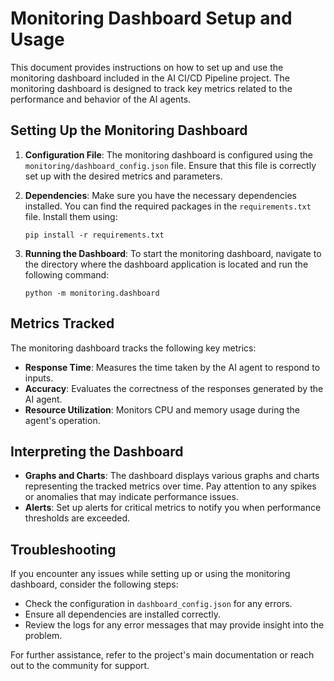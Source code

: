 # Monitoring Dashboard Setup and Usage

This document provides instructions on how to set up and use the monitoring dashboard included in the AI CI/CD Pipeline project. The monitoring dashboard is designed to track key metrics related to the performance and behavior of the AI agents.

## Setting Up the Monitoring Dashboard

1. **Configuration File**: The monitoring dashboard is configured using the `monitoring/dashboard_config.json` file. Ensure that this file is correctly set up with the desired metrics and parameters.

2. **Dependencies**: Make sure you have the necessary dependencies installed. You can find the required packages in the `requirements.txt` file. Install them using:
   ```
   pip install -r requirements.txt
   ```

3. **Running the Dashboard**: To start the monitoring dashboard, navigate to the directory where the dashboard application is located and run the following command:
   ```
   python -m monitoring.dashboard
   ```

## Metrics Tracked

The monitoring dashboard tracks the following key metrics:

- **Response Time**: Measures the time taken by the AI agent to respond to inputs.
- **Accuracy**: Evaluates the correctness of the responses generated by the AI agent.
- **Resource Utilization**: Monitors CPU and memory usage during the agent's operation.

## Interpreting the Dashboard

- **Graphs and Charts**: The dashboard displays various graphs and charts representing the tracked metrics over time. Pay attention to any spikes or anomalies that may indicate performance issues.
- **Alerts**: Set up alerts for critical metrics to notify you when performance thresholds are exceeded.

## Troubleshooting

If you encounter any issues while setting up or using the monitoring dashboard, consider the following steps:

- Check the configuration in `dashboard_config.json` for any errors.
- Ensure all dependencies are installed correctly.
- Review the logs for any error messages that may provide insight into the problem.

For further assistance, refer to the project's main documentation or reach out to the community for support.